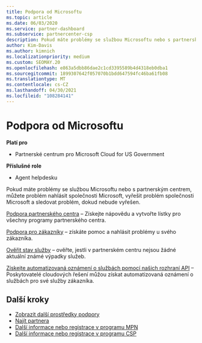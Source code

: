 ```yaml
---
title: Podpora od Microsoftu
ms.topic: article
ms.date: 06/03/2020
ms.service: partner-dashboard
ms.subservice: partnercenter-csp
description: Pokud máte problémy se službou Microsoftu nebo s partnerským centrem, můžete postoupit do Microsoftu a vyřešit problém, dokud ho nevyřešíte.
author: Kim-Davis
ms.author: kimnich
ms.localizationpriority: medium
ms.custom: SEOMAY.20
ms.openlocfilehash: e863a5dbb86dae2c1cd3395589b4d4318eb0dba1
ms.sourcegitcommit: 1899307642f057070b1bdd647594fc46ba61fb08
ms.translationtype: MT
ms.contentlocale: cs-CZ
ms.lasthandoff: 04/30/2021
ms.locfileid: "108284141"
---
```

# <a name="support-from-microsoft"></a>Podpora od Microsoftu

**Platí pro**

- Partnerské centrum pro Microsoft Cloud for US Government

**Příslušné role**

- Agent helpdesku

Pokud máte problémy se službou Microsoftu nebo s partnerským centrem, můžete problém nahlásit společnosti Microsoft, vyřešit problém společnosti Microsoft a sledovat problém, dokud nebude vyřešen.

[Podpora partnerského centra](report-problems-with-partner-center.md) – Získejte nápovědu a vytvořte lístky pro všechny programy partnerského centra.

[Podpora pro zákazníky](report-problems-on-behalf-of-a-customer.md) – získáte pomoc a nahlásit problémy u svého zákazníka.

[Ověřit stav služby](check-service-health.md) – ověřte, jestli v partnerském centru nejsou žádné aktuální známé výpadky služeb.

[Získejte automatizovaná oznámení o službách pomocí našich rozhraní API](get-automated-service-notifications-with-our-apis.md) – Poskytovatelé cloudových řešení můžou získat automatizovaná oznámení o službách pro své služby zákazníka.

## <a name="next-steps"></a>Další kroky

- [Zobrazit další prostředky podpory](https://partner.microsoft.com/support/?stage=1)
- [Najít partnera](find-a-partner.md)
- [Další informace nebo registrace v programu MPN](https://partner.microsoft.com/membership)
- [Další informace nebo registrace v programu CSP](https://partner.microsoft.com/membership/cloud-solution-provider)
